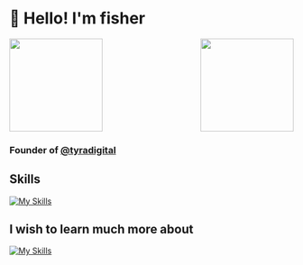 # :wave: **Hello! I'm fisher**

<!-- [![Discord Presence](https://lanyard.cnrad.dev/api/756614666066591836)](https://discord.com/users/756614666066591836) -->


<!-- ## You can view my github stats below ⬇️

<a href="https://github.com/F1sxher/">
    <img align="center" src="https://github-readme-streak-stats.herokuapp.com/?user=F1sxher&theme=vue-dark" height="180"/>
</a>
<a href="https://github.com/F1sxher/">
    <img align="center" src="https://github-readme-stats.vercel.app/api/top-langs/?username=F1sxher&layout=compact&theme=vue-dark" height="180"/>
</a> -->

<a href="https://discord.com/users/756614666066591836">
    <img align="center" src="https://lanyard.cnrad.dev/api/756614666066591836" height="165"/>
</a>

<a href="https://github.com/F1sxher/">
    <img align="right" src="https://github-readme-stats.vercel.app/api?username=F1sxher&count_private=true&show_icons=true&hide=contribs&theme=vue-dark" height="165"/>
</a>

### Founder of [@tyradigital](https://github.com/tyradigital)

## Skills
[![My Skills](https://skillicons.dev/icons?i=bash,cloudflare,css,express,git,html,java,js,ts,linux,lua,mongodb,nestjs,nextjs,nodejs,powershell,raspberrypi,react,tailwind,vscode,workers)](https://skillicons.dev)

## I wish to learn much more about
[![My Skills](https://skillicons.dev/icons?i=bash,cs,deno,dotnet,electron,py,redis,visualstudio)](https://skillicons.dev)
